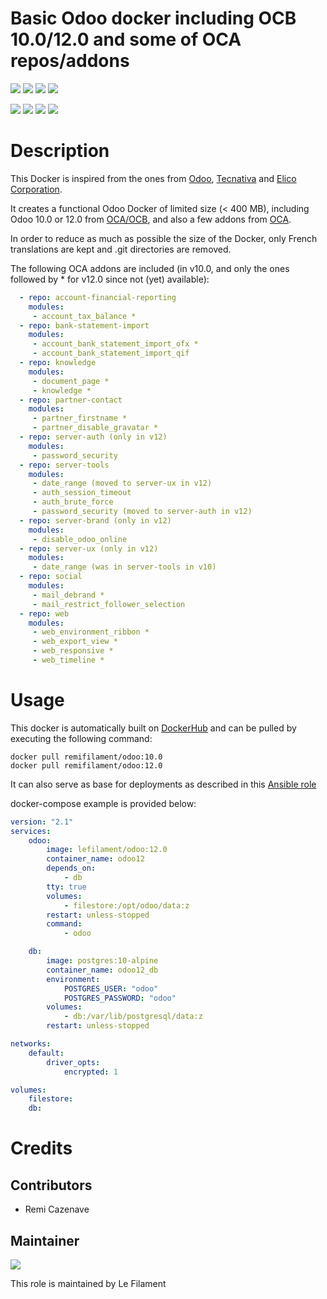 # Basic Odoo docker including OCB 10.0/12.0 and some of OCA repos/addons

[![](https://images.microbadger.com/badges/image/lefilament/odoo:10.0.svg)](https://microbadger.com/images/lefilament/odoo:10.0 "Get your own image badge on microbadger.com")
[![](https://images.microbadger.com/badges/version/lefilament/odoo:10.0.svg)](https://microbadger.com/images/lefilament/odoo:10.0 "Get your own version badge on microbadger.com")
[![](https://images.microbadger.com/badges/license/lefilament/odoo:10.0.svg)](https://microbadger.com/images/lefilament/odoo:10.0 "Get your own license badge on microbadger.com")
[![](https://images.microbadger.com/badges/commit/lefilament/odoo:10.0.svg)](https://microbadger.com/images/lefilament/odoo:10.0 "Get your own commit badge on microbadger.com")

[![](https://images.microbadger.com/badges/image/lefilament/odoo:12.0.svg)](https://microbadger.com/images/lefilament/odoo:12.0 "Get your own image badge on microbadger.com")
[![](https://images.microbadger.com/badges/version/lefilament/odoo:12.0.svg)](https://microbadger.com/images/lefilament/odoo:12.0 "Get your own version badge on microbadger.com")
[![](https://images.microbadger.com/badges/license/lefilament/odoo:12.0.svg)](https://microbadger.com/images/lefilament/odoo:12.0 "Get your own license badge on microbadger.com")
[![](https://images.microbadger.com/badges/commit/lefilament/odoo:12.0.svg)](https://microbadger.com/images/lefilament/odoo:12.0 "Get your own commit badge on microbadger.com")

# Description

This Docker is inspired from the ones from [Odoo](https://github.com/odoo/docker), [Tecnativa](https://github.com/Tecnativa/doodba) and [Elico Corporation](https://github.com/Elico-Corp/odoo-docker).

It creates a functional Odoo Docker of limited size (< 400 MB), including Odoo 10.0 or 12.0 from [OCA/OCB](https://github.com/oca/ocb), and also a few addons from [OCA](https://github.com/oca).

In order to reduce as much as possible the size of the Docker, only French translations are kept and .git directories are removed.

The following OCA addons are included (in v10.0, and only the ones followed by * for v12.0 since not (yet) available):
```yaml
  - repo: account-financial-reporting
    modules:
     - account_tax_balance *
  - repo: bank-statement-import
    modules:
     - account_bank_statement_import_ofx *
     - account_bank_statement_import_qif
  - repo: knowledge
    modules:
     - document_page *
     - knowledge *
  - repo: partner-contact
    modules:
     - partner_firstname *
     - partner_disable_gravatar *
  - repo: server-auth (only in v12)
    modules:
     - password_security
  - repo: server-tools
    modules:
     - date_range (moved to server-ux in v12)
     - auth_session_timeout
     - auth_brute_force
     - password_security (moved to server-auth in v12)
  - repo: server-brand (only in v12)
    modules:
     - disable_odoo_online
  - repo: server-ux (only in v12)
    modules:
     - date_range (was in server-tools in v10)
  - repo: social
    modules:
     - mail_debrand *
     - mail_restrict_follower_selection
  - repo: web
    modules:
     - web_environment_ribbon *
     - web_export_view *
     - web_responsive *
     - web_timeline *
```

# Usage


This docker is automatically built on [DockerHub](https://hub.docker.com/r/lefilament/odoo) and can be pulled by executing the following command:
```
docker pull remifilament/odoo:10.0
docker pull remifilament/odoo:12.0
```

It can also serve as base for deployments as described in this [Ansible role](https://github.com/lefilament/ansible_role_odoo_docker)

docker-compose example is provided below:
```yaml
version: "2.1"
services:
    odoo:
        image: lefilament/odoo:12.0
        container_name: odoo12
        depends_on:
            - db
        tty: true
        volumes:
            - filestore:/opt/odoo/data:z
        restart: unless-stopped
        command:
            - odoo

    db:
        image: postgres:10-alpine
        container_name: odoo12_db
        environment:
            POSTGRES_USER: "odoo"
            POSTGRES_PASSWORD: "odoo"
        volumes:
            - db:/var/lib/postgresql/data:z
        restart: unless-stopped

networks:
    default:
        driver_opts:
            encrypted: 1

volumes:
    filestore:
    db:
```

# Credits

## Contributors

* Remi Cazenave <remi-filament>


## Maintainer

[![](https://le-filament.com/img/logo-lefilament.png)](https://le-filament.com "Le Filament")

This role is maintained by Le Filament
